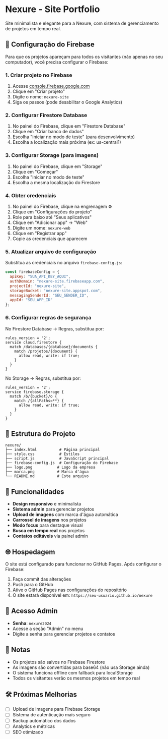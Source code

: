 # Nexure - Site Portfolio

Site minimalista e elegante para a Nexure, com sistema de gerenciamento de projetos em tempo real.

## 🚀 Configuração do Firebase

Para que os projetos apareçam para todos os visitantes (não apenas no seu computador), você precisa configurar o Firebase:

### 1. Criar projeto no Firebase

1. Acesse [console.firebase.google.com](https://console.firebase.google.com)
2. Clique em "Criar projeto"
3. Digite o nome: `nexure-site`
4. Siga os passos (pode desabilitar o Google Analytics)

### 2. Configurar Firestore Database

1. No painel do Firebase, clique em "Firestore Database"
2. Clique em "Criar banco de dados"
3. Escolha "Iniciar no modo de teste" (para desenvolvimento)
4. Escolha a localização mais próxima (ex: us-central1)

### 3. Configurar Storage (para imagens)

1. No painel do Firebase, clique em "Storage"
2. Clique em "Começar"
3. Escolha "Iniciar no modo de teste"
4. Escolha a mesma localização do Firestore

### 4. Obter credenciais

1. No painel do Firebase, clique na engrenagem ⚙️
2. Clique em "Configurações do projeto"
3. Role para baixo até "Seus aplicativos"
4. Clique em "Adicionar app" → "Web"
5. Digite um nome: `nexure-web`
6. Clique em "Registrar app"
7. Copie as credenciais que aparecem

### 5. Atualizar arquivo de configuração

Substitua as credenciais no arquivo `firebase-config.js`:

```javascript
const firebaseConfig = {
  apiKey: "SUA_API_KEY_AQUI",
  authDomain: "nexure-site.firebaseapp.com",
  projectId: "nexure-site",
  storageBucket: "nexure-site.appspot.com",
  messagingSenderId: "SEU_SENDER_ID",
  appId: "SEU_APP_ID"
};
```

### 6. Configurar regras de segurança

No Firestore Database → Regras, substitua por:

```
rules_version = '2';
service cloud.firestore {
  match /databases/{database}/documents {
    match /projetos/{document} {
      allow read, write: if true;
    }
  }
}
```

No Storage → Regras, substitua por:

```
rules_version = '2';
service firebase.storage {
  match /b/{bucket}/o {
    match /{allPaths=**} {
      allow read, write: if true;
    }
  }
}
```

## 📁 Estrutura do Projeto

```
nexure/
├── index.html          # Página principal
├── style.css           # Estilos
├── script.js           # JavaScript principal
├── firebase-config.js  # Configuração do Firebase
├── logo.png           # Logo da empresa
├── marca.png          # Marca d'água
└── README.md          # Este arquivo
```

## 🔧 Funcionalidades

- **Design responsivo** e minimalista
- **Sistema admin** para gerenciar projetos
- **Upload de imagens** com marca d'água automática
- **Carrossel de imagens** nos projetos
- **Modo focus** para destaque visual
- **Busca em tempo real** nos projetos
- **Contatos editáveis** via painel admin

## 🌐 Hospedagem

O site está configurado para funcionar no GitHub Pages. Após configurar o Firebase:

1. Faça commit das alterações
2. Push para o GitHub
3. Ative o GitHub Pages nas configurações do repositório
4. O site estará disponível em: `https://seu-usuario.github.io/nexure`

## 🔐 Acesso Admin

- **Senha**: `nexure2024`
- Acesse a seção "Admin" no menu
- Digite a senha para gerenciar projetos e contatos

## 📝 Notas

- Os projetos são salvos no Firebase Firestore
- As imagens são convertidas para base64 (não usa Storage ainda)
- O sistema funciona offline com fallback para localStorage
- Todos os visitantes verão os mesmos projetos em tempo real

## 🛠️ Próximas Melhorias

- [ ] Upload de imagens para Firebase Storage
- [ ] Sistema de autenticação mais seguro
- [ ] Backup automático dos dados
- [ ] Analytics e métricas
- [ ] SEO otimizado 